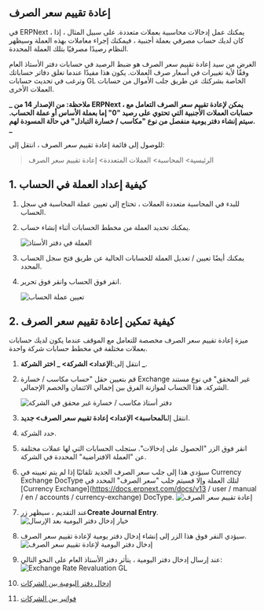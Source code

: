 ## إعادة تقييم سعر الصرف

في ERPNext ، يمكنك عمل إدخالات محاسبية بعملات متعددة. على سبيل المثال ، إذا كان لديك حساب مصرفي بعملة أجنبية ، فيمكنك إجراء معاملات بهذه العملة وسيظهر النظام رصيدًا مصرفيًا بتلك العملة المحددة.

الغرض من سيد إعادة تقييم سعر الصرف هو ضبط الرصيد في حسابات دفتر الأستاذ العام وفقًا لأية تغييرات في أسعار صرف العملات. يكون هذا مفيدًا عندما تغلق دفاتر حساباتك وترغب في تحديث حسابات GL الخاصة بشركتك عن طريق جلب الأموال من حسابات العملات الأخرى.

**_ ملاحظة: من الإصدار 14 من ERPNext ، يمكن لإعادة تقييم سعر الصرف التعامل مع حسابات العملات الأجنبية التي تحتوي على رصيد "0" إما بعملة الأساس أو عملة الحساب. سيتم إنشاء دفتر يومية منفصل من نوع "مكاسب / خسارة التبادل" في حالة المسودة لهم. _**

للوصول إلى قائمة إعادة تقييم سعر الصرف ، انتقل إلى:

> الرئيسية> المحاسبة> العملات المتعددة> إعادة تقييم سعر الصرف

## 1. كيفية إعداد العملة في الحساب

1. للبدء في المحاسبة متعددة العملات ، تحتاج إلى تعيين عملة المحاسبة في سجل الحساب.
2. يمكنك تحديد العملة من مخطط الحسابات أثناء إنشاء حساب.
    
    ![العملة في دفتر الأستاذ](https://docs.erpnext.com/files/currency-in-ledger.png)
    
3. يمكنك أيضًا تعيين / تعديل العملة للحسابات الحالية عن طريق فتح سجل الحساب المحدد.
    
4. انقر فوق الحساب وانقر فوق تحرير.
    
    ![تعيين عملة الحساب](https://docs.erpnext.com/files/update-currency-in-ledger.png)
    

## 2. كيفية تمكين إعادة تقييم سعر الصرف

ميزة إعادة تقييم سعر الصرف مخصصة للتعامل مع الموقف عندما يكون لديك حسابات بعملات مختلفة في مخطط حسابات شركة واحدة.

1. انتقل إلى:**الإعداد> الشركة> _ اختر الشركة _**.
2. قم بتعيين حقل "حساب مكاسب / خسارة Exchange غير المحقق" في نوع مستند الشركة. هذا الحساب لموازنة الفرق بين إجمالي الائتمان والخصم الإجمالي.
    
    ![دفتر أستاذ مكاسب / خسارة غير محقق في الشركة](https://docs.erpnext.com/files/unrealized-exchange-gain-loss-ledger-in-company.png)
    
3. انتقل إلى**المحاسبة> الإعداد> إعادة تقييم سعر الصرف> جديد**.
    
4. حدد الشركة.
5. انقر فوق الزر "الحصول على إدخالات". ستجلب الحسابات التي لها عملات مختلفة عن "العملة الافتراضية" المحددة في الشركة.
6. سيؤدي هذا إلى جلب سعر الصرف الجديد تلقائيًا إذا لم يتم تعيينه في Currency Exchange DocType لتلك العملة وإلا فسيتم جلب "سعر الصرف" المحدد في [Currency Exchange](https://docs.erpnext.com/docs/v13 / user / manual / en / accounts / currency-exchange) DocType. ![إعادة تقييم سعر الصرف](https://docs.erpnext.com/files/exchange-rate-revaluation.png)
    
7. عند التقديم ، سيظهر زر**Create Journal Entry**. ![خيار إدخال دفتر اليومية بعد الإرسال](https://docs.erpnext.com/files/exchange-rate-revaluation-submit.png)
    
8. سيؤدي النقر فوق هذا الزر إلى إنشاء إدخال دفتر يومية لإعادة تقييم سعر الصرف. ![إدخال دفتر اليومية لإعادة تقييم سعر الصرف](https://docs.erpnext.com/files/exchange-rate-revaluation-journal-entry.png)
    
9. عند إرسال إدخال دفتر اليومية ، يتأثر دفتر الأستاذ العام على النحو التالي:![Exchange Rate Revaluation GL](https://docs.erpnext.com/files/exchange-rate-revaluation-gl.png)
    

1. [إدخال دفتر اليومية بين الشركات](https://docs.erpnext.com/docs/v13/user/manual/en/accounts/inter-company-journal-entry)
2. [فواتير بين الشركات](https://docs.erpnext.com/docs/v13/user/manual/en/accounts/inter-company-invoices)
